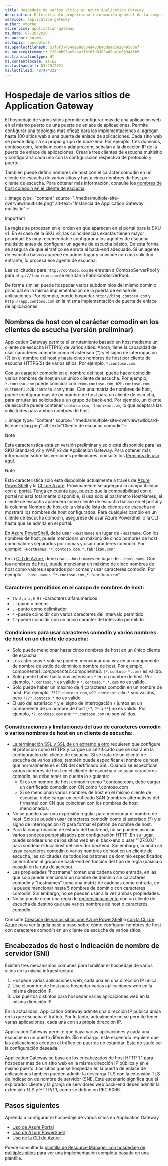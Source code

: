 ```yaml
---
title: Hospedaje de varios sitios en Azure Application Gateway
description: Este artículo proporciona información general de la compatibilidad multisitio de Azure Application Gateway.
services: application-gateway
author: vhorne
ms.service: application-gateway
ms.date: 07/20/2020
ms.author: surmb
ms.topic: conceptual
ms.openlocfilehash: 53f6f37454de886934a483b40daad24204958baf
ms.sourcegitcommit: f28ebb95ae9aaaff3f87d8388a09b41e0b3445b5
ms.translationtype: HT
ms.contentlocale: es-ES
ms.lasthandoff: 03/29/2021
ms.locfileid: "87474332"
---
```

# <a name="application-gateway-multiple-site-hosting"></a>Hospedaje de varios sitios de Application Gateway

El hospedaje de varios sitios permite configurar más de una aplicación web en el mismo puerto de una puerta de enlace de aplicaciones. Permite configurar una topología más eficaz para las implementaciones al agregar hasta 100 sitios web a una puerta de enlace de aplicaciones. Cada sitio web se puede dirigir a su propio grupo de back-end. Por ejemplo, tres dominios, contoso.com, fabrikam.com y adatum.com, señalan a la dirección IP de la puerta de enlace de aplicaciones. Crearía tres clientes de escucha multisitio y configuraría cada uno con la configuración respectiva de protocolo y puerto. 

También puede definir nombres de host con el carácter comodín en un cliente de escucha de varios sitios y hasta cinco nombres de host por cliente de escucha. Para obtener más información, consulte los [nombres de host comodín en el cliente de escucha](#wildcard-host-names-in-listener-preview).

:::image type="content" source="./media/multiple-site-overview/multisite.png" alt-text="Instancia de Application Gateway multisitio":::

> [!IMPORTANT]
> La reglas se procesan en el orden en que aparecen en el portal para la SKU v1. En el caso de la SKU v2, las coincidencias exactas tienen mayor prioridad. Es muy recomendable configurar a los agentes de escucha multisitio antes de configurar un agente de escucha básico.  De esta forma se asegura de que el tráfico se enruta al back-end adecuado. Si un agente de escucha básico aparece en primer lugar y coincide con una solicitud entrante, lo procesa ese agente de escucha.

Las solicitudes para `http://contoso.com` se enrutan a ContosoServerPool y para `http://fabrikam.com` se enrutan a FabrikamServerPool.

De forma similar, puede hospedar varios subdominios del mismo dominio principal en la misma implementación de la puerta de enlace de aplicaciones. Por ejemplo, puede hospedar `http://blog.contoso.com` y `http://app.contoso.com` en la misma implementación de puerta de enlace de aplicaciones.

## <a name="wildcard-host-names-in-listener-preview"></a>Nombres de host con el carácter comodín en los clientes de escucha (versión preliminar)

Application Gateway permite el enrutamiento basado en host mediante un cliente de escucha HTTP(S) de varios sitios. Ahora, tiene la capacidad de usar caracteres comodín como el asterisco (*) y el signo de interrogación (?) en el nombre del host y hasta cinco nombres de host por cliente de escucha HTTPS(S) de varios sitios. Por ejemplo, `*.contoso.com`.

Con un carácter comodín en el nombre del host, puede hacer coincidir varios nombres de host en un único cliente de escucha. Por ejemplo, `*.contoso.com` puede coincidir con `ecom.contoso.com`, `b2b.contoso.com`, `customer1.b2b.contoso.com` y más. Con una matriz de nombres de host, puede configurar más de un nombre de host para un cliente de escucha, para enrutar las solicitudes a un grupo de back-end. Por ejemplo, un cliente de escucha puede contener `contoso.com, fabrikam.com`, lo que aceptará las solicitudes para ambos nombres de host.

:::image type="content" source="./media/multiple-site-overview/wildcard-listener-diag.png" alt-text="Cliente de escucha comodín":::

>[!NOTE]
> Esta característica está en versión preliminar y solo está disponible para las SKU Standard_v2 y WAF_v2 de Application Gateway. Para obtener más información sobre las versiones preliminares, consulte los [términos de uso aquí](https://azure.microsoft.com/support/legal/preview-supplemental-terms/).

>[!NOTE]
>Esta característica solo está disponible actualmente a través de [Azure PowerShell](tutorial-multiple-sites-powershell.md) y la [CLI de Azure](tutorial-multiple-sites-cli.md). Próximamente se agregará la compatibilidad con el portal.
> Tenga en cuenta que, puesto que la compatibilidad con el portal no está totalmente disponible, si usa solo el parámetro HostNames, el cliente de escucha aparecerá como cliente de escucha básico en el portal y la columna Nombre de host de la vista de lista de clientes de escucha no mostrará los nombres de host configurados. Para cualquier cambio en un cliente de escucha comodín, asegúrese de usar Azure PowerShell o la CLI hasta que se admita en el portal.

En [Azure PowerShell](tutorial-multiple-sites-powershell.md), debe usar `-HostNames` en lugar de `-HostName`. Con los nombres de host, puede mencionar un máximo de cinco nombres de host como valores separados por comas y usar caracteres comodín. Por ejemplo: `-HostNames "*.contoso.com,*.fabrikam.com"`

En la [CLI de Azure](tutorial-multiple-sites-cli.md), debe usar `--host-names` en lugar de `--host-name`. Con los nombres de host, puede mencionar un máximo de cinco nombres de host como valores separados por comas y usar caracteres comodín. Por ejemplo: `--host-names "*.contoso.com,*.fabrikam.com"`

### <a name="allowed-characters-in-the-host-names-field"></a>Caracteres permitidos en el campo de nombres de host:

* `(A-Z,a-z,0-9)` -caracteres alfanuméricos
* `-` -guion o menos
* `.` -punto como delimitador
*   `*` -puede coincidir con varios caracteres del intervalo permitido
*   `?` -puede coincidir con un único carácter del intervalo permitido

### <a name="conditions-for-using-wildcard-characters-and-multiple-host-names-in-a-listener"></a>Condiciones para usar caracteres comodín y varios nombres de host en un cliente de escucha:

*   Solo puede mencionar hasta cinco nombres de host en un único cliente de escucha.
*   Los asteriscos `*` solo se pueden mencionar una vez en un componente de nombre de estilo de dominio o nombre de host. Por ejemplo, componente1 *.componente2*.componente3. `(*.contoso-*.com)` es válido.
*   Solo puede haber hasta dos asteriscos `*` en un nombre de host. Por ejemplo, `*.contoso.*` es válido y `*.contoso.*.*.com` no es válido.
*   Solo puede haber un máximo de 4 caracteres comodín en un nombre de host. Por ejemplo, `????.contoso.com`, `w??.contoso*.edu.*` son válidos, pero `????.contoso.*` no es válido.
*   El uso del asterisco `*` y el signo de interrogación `?` juntos en un componente de un nombre de host (`*?`, `?*` o `**`) no es válido. Por ejemplo, `*?.contoso.com` and `**.contoso.com` no son válidos.

### <a name="considerations-and-limitations-of-using-wildcard-or-multiple-host-names-in-a-listener"></a>Consideraciones y limitaciones del uso de caracteres comodín o varios nombres de host en un cliente de escucha:

*   [La terminación SSL y SSL de un extremo a otro](ssl-overview.md) requieren que configure el protocolo como HTTPS y cargue un certificado que se usará en la configuración del cliente de escucha. Si se trata de un cliente de escucha de varios sitios, también puede especificar el nombre de host, que normalmente es el CN del certificado SSL. Cuando se especifican varios nombres de host en el cliente de escucha o se usan caracteres comodín, se debe tener en cuenta lo siguiente:
    *   Si es un nombre de host comodín como *.contoso.com, debe cargar un certificado comodín con CN como *.contoso.com
    *   Si se mencionan varios nombres de host en el mismo cliente de escucha, debe cargar un certificado SAN (nombres alternativos del firmante) con CN que coincidan con los nombres de host mencionados.
*   No se puede usar una expresión regular para mencionar el nombre de host. Solo se pueden usar caracteres comodín como el asterisco (*) y el signo de interrogación (?) para formar el patrón de nombre de host.
*   Para la comprobación de estado del back-end, no se pueden asociar varios [sondeos personalizados](application-gateway-probe-overview.md) por configuración HTTP. En su lugar, puede sondear uno de los sitios web en el back-end o usar "127.0.0.1" para sondear el localhost del servidor backend. Sin embargo, cuando se usan caracteres comodín o varios nombres de host en un cliente de escucha, las solicitudes de todos los patrones de dominio especificados se enrutarán al grupo de back-end en función del tipo de regla (básica o basada en la ruta de acceso).
*   Las propiedades "hostname" toman una cadena como entrada, en las que solo puede mencionar un nombre de dominio sin caracteres comodín y "hostnames" toma una matriz de cadenas como entrada, en la puede mencionar hasta 5 nombres de dominio con caracteres comodín. Sin embargo, no se pueden usar a la vez ambas propiedades.
*   No se puede crear una regla de [redireccionamiento](redirect-overview.md) con un cliente de escucha de destino que use varios nombres de host o caracteres comodín.

Consulte [Creación de varios sitios con Azure PowerShell](tutorial-multiple-sites-powershell.md) o [con la CLI de Azure](tutorial-multiple-sites-cli.md) para ver la guía paso a paso sobre cómo configurar nombres de host con caracteres comodín en un cliente de escucha de varios sitios.

## <a name="host-headers-and-server-name-indication-sni"></a>Encabezados de host e Indicación de nombre de servidor (SNI)

Existen tres mecanismos comunes para habilitar el hospedaje de varios sitios en la misma infraestructura.

1. Hospede varias aplicaciones web, cada una en una dirección IP única.
2. Use el nombre de host para hospedar varias aplicaciones web en la misma dirección IP.
3. Use puertos distintos para hospedar varias aplicaciones web en la misma dirección IP.

En la actualidad, Application Gateway admite una dirección IP pública única en la que escucha el tráfico. Por lo tanto, actualmente no se permite tener varias aplicaciones, cada una con su propia dirección IP. 

Application Gateway permite que haya varias aplicaciones y cada una escuche en un puerto diferente. Sin embargo, este escenario requiere que las aplicaciones acepten el tráfico en puertos no estándar. Esta no suele ser la configuración deseada.

Application Gateway se basa en los encabezados de host HTTP 1.1 para hospedar más de un sitio web en la misma dirección IP pública y en el mismo puerto. Los sitios que se hospedan en la puerta de enlace de aplicaciones también pueden admitir la descarga TLS con la extensión TLS de Indicación de nombre de servidor (SNI). Este escenario significa que el explorador cliente y la granja de servidores web back-end deben admitir la extensión TLS y HTTP/1.1, como se define en RFC 6066.

## <a name="next-steps"></a>Pasos siguientes

Aprenda a configurar el hospedaje de varios sitios en Application Gateway
* [Uso de Azure Portal](create-multiple-sites-portal.md)
* [Uso de Azure PowerShell](tutorial-multiple-sites-powershell.md) 
* [Uso de la CLI de Azure](tutorial-multiple-sites-cli.md)

Puede consultar la [plantilla de Resource Manager con hospedaje de múltiples sitios](https://github.com/Azure/azure-quickstart-templates/blob/master/201-application-gateway-multihosting) para ver una implementación completa basada en una plantilla.
